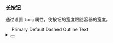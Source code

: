 ### 长按钮

通过设置 `long` 属性，使按钮的宽度跟随容器的宽度。

<div class='cell-demo'>
   <yc-space class="wrapper" direction="vertical">
    <yc-button type="primary" long>Primary</yc-button>
    <yc-button long>Default</yc-button>
    <yc-button type="dashed" long>Dashed</yc-button>
    <yc-button type="outline" long>Outline</yc-button>
    <yc-button type="text" long>Text</yc-button>
  </yc-space>
</div>

<style scoped>
.wrapper{
  width: 400px;
  padding: 20px;
  border: 1px solid var(~'--vp-color-border');
  border-radius: 4px;
}
</style>

<details>
<summary>
 <button class="code-btn"  >
    <icon-code />
 </button>
</summary>

```vue
<template>
  <yc-space
    class="wrapper"
    direction="vertical">
    <yc-button
      type="primary"
      long
      >Primary</yc-button
    >
    <yc-button long>Default</yc-button>
    <yc-button
      type="dashed"
      long
      >Dashed</yc-button
    >
    <yc-button
      type="outline"
      long
      >Outline</yc-button
    >
    <yc-button
      type="text"
      long
      >Text</yc-button
    >
  </yc-space>
</template>
```

</details>
